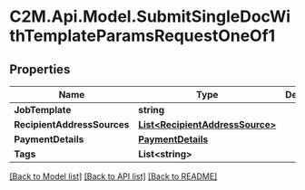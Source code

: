 # C2M.Api.Model.SubmitSingleDocWithTemplateParamsRequestOneOf1

## Properties

Name | Type | Description | Notes
------------ | ------------- | ------------- | -------------
**JobTemplate** | **string** |  | 
**RecipientAddressSources** | [**List&lt;RecipientAddressSource&gt;**](RecipientAddressSource.md) |  | 
**PaymentDetails** | [**PaymentDetails**](PaymentDetails.md) |  | [optional] 
**Tags** | **List&lt;string&gt;** |  | [optional] 

[[Back to Model list]](../../README.md#documentation-for-models) [[Back to API list]](../../README.md#documentation-for-api-endpoints) [[Back to README]](../../README.md)

